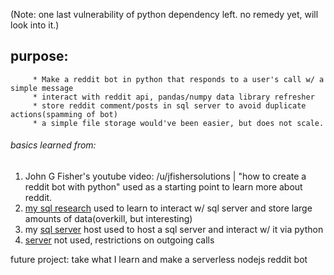 (Note: one last vulnerability of python dependency left. no remedy yet, will look into it.)
## purpose: 
         * Make a reddit bot in python that responds to a user's call w/ a simple message
         * interact with reddit api, pandas/numpy data library refresher
         * store reddit comment/posts in sql server to avoid duplicate actions(spamming of bot)
         * a simple file storage would've been easier, but does not scale.

###### basics learned from:
1. John G Fisher's youtube video: /u/jfishersolutions | "how to create a reddit bot with python"
used as a starting point to learn more about reddit.
2. [my sql research](https://pythondata.com/quick-tip-sqlalchemy-for-mysql-and-pandas/)
used to learn to interact w/ sql server and store large amounts of data(overkill, but interesting)
3. my [sql server](https://remotemysql.com/) host used to host a sql server and interact w/ it via python
4. [server](https://www.pythonanywhere.com) not used, restrictions on outgoing calls

future project: take what I learn and make a serverless nodejs reddit bot
